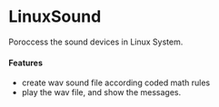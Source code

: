 LinuxSound
==========

Poroccess the sound devices in Linux System.

#### Features

* create wav sound file according coded math rules
* play the wav file, and show the messages.